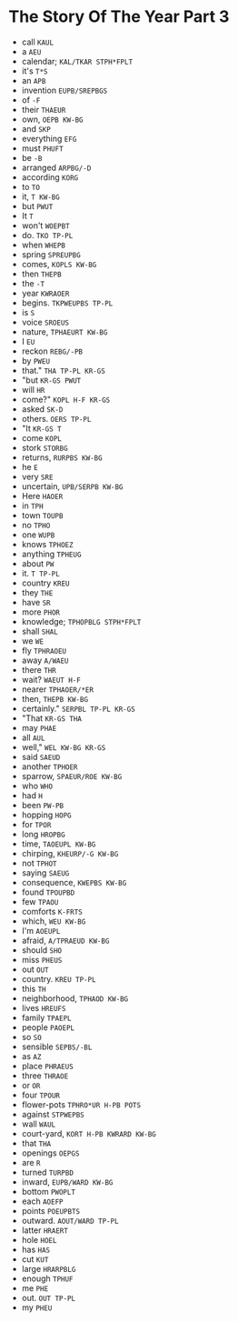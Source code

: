 # The Story Of The Year Part 3

* call `KAUL`
* a `AEU`
* calendar; `KAL/TKAR STPH*FPLT`
* it's `T*S`
* an `APB`
* invention `EUPB/SREPBGS`
* of `-F`
* their `THAEUR`
* own, `OEPB KW-BG`
* and `SKP`
* everything `EFG`
* must `PHUFT`
* be `-B`
* arranged `ARPBG/-D`
* according `KORG`
* to `TO`
* it, `T KW-BG`
* but `PWUT`
* It `T`
* won't `WOEPBT`
* do. `TKO TP-PL`
* when `WHEPB`
* spring `SPREUPBG`
* comes, `KOPLS KW-BG`
* then `THEPB`
* the `-T`
* year `KWRAOER`
* begins. `TKPWEUPBS TP-PL`
* is `S`
* voice `SROEUS`
* nature, `TPHAEURT KW-BG`
* I `EU`
* reckon `REBG/-PB`
* by `PWEU`
* that." `THA TP-PL KR-GS`
* "but `KR-GS PWUT`
* will `HR`
* come?" `KOPL H-F KR-GS`
* asked `SK-D`
* others. `OERS TP-PL`
* "It `KR-GS T`
* come `KOPL`
* stork `STORBG`
* returns, `RURPBS KW-BG`
* he `E`
* very `SRE`
* uncertain, `UPB/SERPB KW-BG`
* Here `HAOER`
* in `TPH`
* town `TOUPB`
* no `TPHO`
* one `WUPB`
* knows `TPHOEZ`
* anything `TPHEUG`
* about `PW`
* it. `T TP-PL`
* country `KREU`
* they `THE`
* have `SR`
* more `PHOR`
* knowledge; `TPHOPBLG STPH*FPLT`
* shall `SHAL`
* we `WE`
* fly `TPHRAOEU`
* away `A/WAEU`
* there `THR`
* wait? `WAEUT H-F`
* nearer `TPHAOER/*ER`
* then, `THEPB KW-BG`
* certainly." `SERPBL TP-PL KR-GS`
* "That `KR-GS THA`
* may `PHAE`
* all `AUL`
* well," `WEL KW-BG KR-GS`
* said `SAEUD`
* another `TPHOER`
* sparrow, `SPAEUR/ROE KW-BG`
* who `WHO`
* had `H`
* been `PW-PB`
* hopping `HOPG`
* for `TPOR`
* long `HROPBG`
* time, `TAOEUPL KW-BG`
* chirping, `KHEURP/-G KW-BG`
* not `TPHOT`
* saying `SAEUG`
* consequence, `KWEPBS KW-BG`
* found `TPOUPBD`
* few `TPAOU`
* comforts `K-FRTS`
* which, `WEU KW-BG`
* I'm `AOEUPL`
* afraid, `A/TPRAEUD KW-BG`
* should `SHO`
* miss `PHEUS`
* out `OUT`
* country. `KREU TP-PL`
* this `TH`
* neighborhood, `TPHAOD KW-BG`
* lives `HREUFS`
* family `TPAEPL`
* people `PAOEPL`
* so `SO`
* sensible `SEPBS/-BL`
* as `AZ`
* place `PHRAEUS`
* three `THRAOE`
* or `OR`
* four `TPOUR`
* flower-pots `TPHRO*UR H-PB POTS`
* against `STPWEPBS`
* wall `WAUL`
* court-yard, `KORT H-PB KWRARD KW-BG`
* that `THA`
* openings `OEPGS`
* are `R`
* turned `TURPBD`
* inward, `EUPB/WARD KW-BG`
* bottom `PWOPLT`
* each `AOEFP`
* points `POEUPBTS`
* outward. `AOUT/WARD TP-PL`
* latter `HRAERT`
* hole `HOEL`
* has `HAS`
* cut `KUT`
* large `HRARPBLG`
* enough `TPHUF`
* me `PHE`
* out. `OUT TP-PL`
* my `PHEU`
